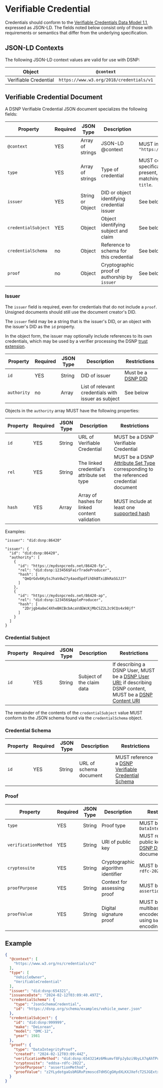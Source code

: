 # Verifiable Credential

Credentials should conform to the [Verifiable Credentials Data Model 1.1](https://www.w3.org/TR/vc-data-model-1.1/), expressed as JSON-LD.
The fields noted below consist only of those with requirements or semantics that differ from the underlying specification.

## JSON-LD Contexts

The following JSON-LD context values are valid for use with DSNP:

| Object | `@context` |
| --- | --- |
| Verifiable Credential | `https://www.w3.org/2018/credentials/v1` |

## Verifiable Credential Document

A DSNP Verifiable Credential JSON document specializes the following fields:

| Property | Required | JSON Type | Description | Restrictions |
| --- | --- | --- | --- | --- |
| `@context` | YES | Array of strings | JSON-LD @context | MUST include `"https://www.w3.org/2018/credentials/v1"` |
| `type` | YES | Array of strings | Type of credential | MUST contain `"VerifiableCredential"` per specification; if a `credentialSchema` is present, MUST also contain a string matching the referenced JSON Schema's `title`.  |
| `issuer` | YES | String or Object | DID or object identifying credential issuer | See below |
|`credentialSubject` | YES | Object | Object identifying subject and claim | See below |
| `credentialSchema` | no | Object | Reference to schema for this credential | See below |
| `proof` | no | Object | Cryptographic proof of authorship by `issuer` | See below |

### Issuer

The `issuer` field is required, even for credentials that do not include a `proof`.
Unsigned documents should still use the document creator's DID.

The `issuer` field may be a string that is the issuer's DID, or an object with the issuer's DID as the `id` property.

In the object form, the issuer may optionally include references to its own credentials, which may be used by a verifier processing the DSNP [trust extension](./VerifiableCredentialSchema.md#trust-extension).

| Property | Required | JSON Type | Description | Restrictions |
| --- | --- | --- | --- | --- |
| `id` | YES | String | DID of issuer | Must be a [DSNP DID](./DID.md) |
| `authority` | no | Array | List of relevant credentials with issuer as subject | See below |

Objects in the `authority` array MUST have the following properties:

| Property | Required | JSON Type | Description | Restrictions |
| --- | --- | --- | --- | --- |
| `id` | YES | String | URL of Verifiable Credential | MUST be a DSNP Verifiable Credential |
| `rel` | YES | String | The linked credential's attribute set type | MUST be a DSNP [Attribute Set Type](../../DSNP/AttributeSets.md#attribute-set-type) corresponding to the referenced credential document |
| `hash` | YES | Array |  Array of hashes for linked content validation | MUST include at least one [supported hash](../../ActivityContent/Associated/Hash.md#supported-algorithms) |

Examples:

```
"issuer": "did:dsnp:86420"
```

```
"issuer": {
  "id": "did:dsnp:86420",
  "authority": [
    {
      "id": "https://mydsnpcreds.net/86420-fp",
      "rel": "did:dsnp:123456$FairTradeProducer",
      "hash": [
        "QmQrGdv6Ky5sJhaVdw27y4aod5pdfihDkBTxiBkRaSGJJ7"
      ]
    },
    {
      "id": "https://mydsnpcreds.net/86420-ap",
      "rel": "did:dsnp:123456$AppleProducer",
      "hash": [
        "2Drjgb4a8eC4XheBKCBcbAcaVdEWcKjMbCSZ2L2c9CQs4x98jf"
      ]
    }
  ]
}
```

### Credential Subject

| Property | Required | JSON Type | Description | Restrictions |
| --- | --- | --- | --- | --- |
| `id` | YES | String | Subject of the claim data | If describing a DSNP User, MUST be a [DSNP User URI](../../DSNP/Identifiers.md#dsnp-user-uri); if describing DSNP content, MUST be a [DSNP Content URI](../../DSNP/Identifiers.md#dsnp-content-uri) |

The remainder of the contents of the `credentialSubject` value MUST conform to the JSON schema found via the `credentialSchema` object.

### Credential Schema

| Property | Required | JSON Type | Description | Restrictions |
| --- | --- | --- | --- | --- |
| `id` | YES | String | URL of schema document | MUST reference a [DSNP Verifiable Credential Schema](./VerifiableCredentialSchema.md) |

### Proof

| Property | Required | JSON Type | Description | Restrictions |
| --- | --- | --- | --- | --- |
| `type` | YES | String | Proof type | MUST be `DataIntegrityProof` |
| `verificationMethod` | YES | String | URI of public key | MUST reference a public key within a [DSNP DID](./DID.md) document |
| `cryptosuite` | YES | String | Cryptographic algorithm identifier | MUST be `eddsa-rdfc-2022` |
| `proofPurpose` | YES | String | Context for assessing proof | MUST be `assertionMethod` |
| `proofValue` | YES | String | Digital signature proof | MUST be a multibase-encoded signature using `base58btc` encoding |

## Example

```json
{
  "@context": [
    "https://www.w3.org/ns/credentials/v2"
  ],
  "type": [
    "VehicleOwner",
    "VerifiableCredential"
  ],
  "issuer": "did:dsnp:654321",
  "issuanceDate": "2024-02-12T03:09:40.497Z",
  "credentialSchema": {
    "type": "JsonSchemaCredential",
    "id": "https://dsnp.org/schema/examples/vehicle_owner.json"
  },
  "credentialSubject": {
    "id": "did:dsnp:999999",
    "make": "DeLorean",
    "model": "DMC-12",
    "year": 1981
  },
  "proof": {
    "type": "DataIntegrityProof",
    "created": "2024-02-12T03:09:44Z",
    "verificationMethod": "did:dsnp:654321#z6Mkumvf8FpJybzi9byLX7qAhTPuKpqH7d5rWyqcrKJ9Mies",
    "cryptosuite": "eddsa-rdfc-2022",
    "proofPurpose": "assertionMethod",
    "proofValue": "z2YLydotgaGsbRGRxPzmoscd7dH5CgGHydXLKXJXefcT2SJGExtxmkJxGfUGoe81Vm62JGEYrwcS6ht1ixEvuZF9c"
  }
}
```
